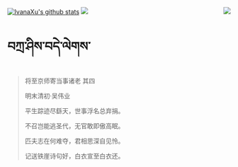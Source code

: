 [![IvanaXu's github stats](https://github-readme-stats.vercel.app/api?username=IvanaXu&show_icons=true&theme=vue-dark)](https://github.com/anuraghazra/github-readme-stats)
<img align="right" src="https://github-readme-stats.vercel.app/api/top-langs/?username=IvanaXu&langs_count=7&theme=graywhite" />
<img src="https://github-readme-stats.vercel.app/api/wakatime?username=IvanaXu&layout=compact&langs_count=6&theme=vue-dark&custom_title=ProgrammingTimes/Since-Jul.29.2021" />
# བཀྲ་ཤིས་བདེ་ལེགས་
> 将至京师寄当事诸老 其四
>
> 明末清初·吴伟业
>
> 平生踪迹尽繇天，世事浮名总弃捐。
> 
> 不召岂能逃圣代，无官敢即傲高眠。
> 
> 匹夫志在何难夺，君相思深自见怜。
> 
> 记送铁崖诗句好，白衣宣至白衣还。